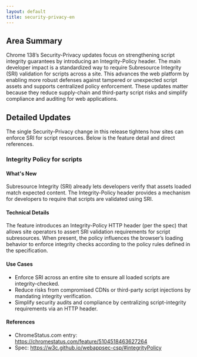 ```yaml
---
layout: default
title: security-privacy-en
---
```


## Area Summary

Chrome 138’s Security-Privacy updates focus on strengthening script integrity guarantees by introducing an Integrity-Policy header. The main developer impact is a standardized way to require Subresource Integrity (SRI) validation for scripts across a site. This advances the web platform by enabling more robust defenses against tampered or unexpected script assets and supports centralized policy enforcement. These updates matter because they reduce supply-chain and third-party script risks and simplify compliance and auditing for web applications.

## Detailed Updates

The single Security-Privacy change in this release tightens how sites can enforce SRI for script resources. Below is the feature detail and direct references.

### Integrity Policy for scripts

#### What's New
Subresource Integrity (SRI) already lets developers verify that assets loaded match expected content. The Integrity-Policy header provides a mechanism for developers to require that scripts are validated using SRI.

#### Technical Details
The feature introduces an Integrity-Policy HTTP header (per the spec) that allows site operators to assert SRI validation requirements for script subresources. When present, the policy influences the browser’s loading behavior to enforce integrity checks according to the policy rules defined in the specification.

#### Use Cases
- Enforce SRI across an entire site to ensure all loaded scripts are integrity-checked.
- Reduce risks from compromised CDNs or third-party script injections by mandating integrity verification.
- Simplify security audits and compliance by centralizing script-integrity requirements via an HTTP header.

#### References
- ChromeStatus.com entry: https://chromestatus.com/feature/5104518463627264
- Spec: https://w3c.github.io/webappsec-csp/#integrityPolicy
